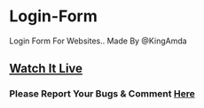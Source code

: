 # Login-Form
Login Form For Websites.. Made By @KingAmda

## <a href="http://www.lasidusenash.ga/Login-Form">Watch It Live</a>

### Please Report Your Bugs & Comment <a href="https://github.com/King-Amda/Login-Form/issues/1">Here</a>
